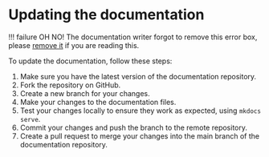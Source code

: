 # Updating the documentation

<!-- prettier-ignore-start -->

!!! failure
    OH NO! The documentation writer forgot to remove this error box, please [remove it](updating_docs.md) if you are reading this.

<!-- prettier-ignore-end -->

To update the documentation, follow these steps:

1. Make sure you have the latest version of the documentation repository.
2. Fork the repository on GitHub.
3. Create a new branch for your changes.
4. Make your changes to the documentation files.
5. Test your changes locally to ensure they work as expected, using `mkdocs serve`.
6. Commit your changes and push the branch to the remote repository.
7. Create a pull request to merge your changes into the main branch of the documentation repository.
